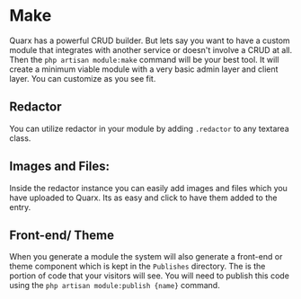 # Make

Quarx has a powerful CRUD builder. But lets say you want to have a custom module that integrates with another service or doesn't involve a CRUD at all. Then the `php artisan module:make` command will be your best tool. It will create a minimum viable module with a very basic admin layer and client layer. You can customize as you see fit.

## Redactor
You can utilize redactor in your module by adding `.redactor` to any textarea class.

## Images and Files:
Inside the redactor instance you can easily add images and files which you have uploaded to Quarx. Its as easy and click to have them added to the entry.

## Front-end/ Theme
When you generate a module the system will also generate a front-end or theme component which is kept in the `Publishes` directory. The is the portion of code that your visitors will see. You will need to publish this code using the `php artisan module:publish {name}` command.
